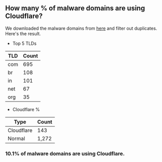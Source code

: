 ## How many % of malware domains are using Cloudflare?


We downloaded the malware domains from [here](https://urlhaus.abuse.ch) and filter out duplicates.
Here's the result.


[//]: # (start replacement)


- Top 5 TLDs

| TLD | Count |
| --- | --- |
| com | 695 |
| br | 108 |
| in | 101 |
| net | 67 |
| org | 35 |


- Cloudflare %

| Type | Count |
| --- | --- |
| Cloudflare | 143 |
| Normal | 1,272 |


### 10.1% of malware domains are using Cloudflare.